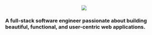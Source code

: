 <h1 align="center">
    <img src="https://readme-typing-svg.herokuapp.com/?font=Inter&size=48&center=true&vCenter=true&width=500&height=70&color=4493F8&duration=4000&lines=Hi+There!+👋;+I'm+Nathan+Ferré;" />
</h1>

### A full-stack software engineer passionate about building beautiful, functional, and user-centric web applications.
